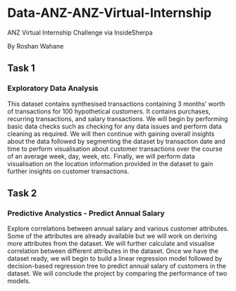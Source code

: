 # Data-ANZ-ANZ-Virtual-Internship
ANZ Virtual Internship Challenge via InsideSherpa

By Roshan Wahane

## Task 1

### Exploratory Data Analysis
This dataset contains synthesised transactions containing 3 months’ worth of transactions for 100 hypothetical customers. It contains purchases, recurring transactions, and salary transactions.
We will begin by performing basic data checks such as checking for any data issues and perform data cleaning as required.
We will then continue with gaining overall insights about the data followed by segmenting the dataset by transaction date and time to perform visualisation about customer transactions over the course of an average week, day, week, etc.
Finally, we will perform data visualisation on the location information provided in the dataset to gain further insights on customer transactions.

## Task 2

### Predictive Analystics - Predict Annual Salary
Explore correlations between annual salary and various customer attributes. Some of the attributes are already available but we will work on deriving more attributes from the dataset.
We will further calculate and visualise correlation between different attributes in the dataset.
Once we have the dataset ready, we will begin to build a linear regression model followed by decision-based regression tree to predict annual salary of customers in the dataset.
We will conclude the project by comparing the performance of two models.
